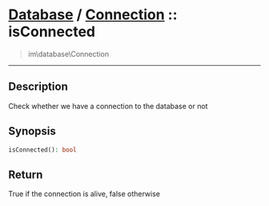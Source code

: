 # [Database](db.md) / [Connection](db-Connection.md) :: isConnected
 > im\database\Connection
____

## Description
Check whether we have a connection to the database or not

## Synopsis
```php
isConnected(): bool
```

## Return
True if the connection is alive, false otherwise

